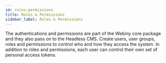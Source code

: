 ```yaml
---
id: roles-permissions
title: Roles & Permissions
sidebar_label: Roles & Permissions
---
```


The authentications and permissions are part of the Webiny core package and they also pass on to the Headless CMS. Create users, user groups, roles and permissions to control who and how they access the system.
In addition to roles and permissions, each user can control their own set of personal access tokens.
